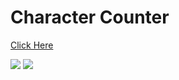 <h1>Character Counter</h1>

<a href="https://sanketvyadav.github.io/charcounter/">Click Here </a>


<img src="https://imgur.com/yPMTZhd">
<img src="https://i.imgur.com/yPMTZhd.png">
